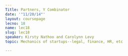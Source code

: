 ```yaml
---
Title: Partners, Y Combinator
date: '"11/20/14"'
layout: coursepage
lecno: 18
name: lec18
slug: lec18
speaker: Kirsty Nathoo and Carolynn Levy
topic: Mechanics of startups--legal, finance, HR, etc

---
```

